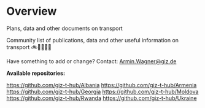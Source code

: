 # Overview

Plans, data and other documents on transport 

Community list of publications, data and other useful information on transport  🚲🚌🚋🌳🚊

Have something to add or change? Contact: Armin.Wagner@giz.de

<b> Available repositories: </b>

https://github.com/giz-t-hub/Albania
https://github.com/giz-t-hub/Armenia 
https://github.com/giz-t-hub/Georgia
https://github.com/giz-t-hub/Moldova
https://github.com/giz-t-hub/Rwanda
https://github.com/giz-t-hub/Ukraine

